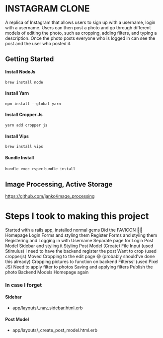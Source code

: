 # INSTAGRAM CLONE 

A replica of Instagram that allows users to sign up with a username, login with a username. Users can then post a photo and go through
different models of editing the photo, such as cropping, adding filters, and typing a description. Once the photo posts everyone who is
logged in can see the post and the user who posted it.


## Getting Started

#### Install NodeJs
``
brew install node
``

#### Install Yarn
``
npm install --global yarn
``

#### Install Cropper Js
``
yarn add cropper js
``

#### Install Vips
``
brew install vips
``

#### Bundle Install
``
bundle exec rspec
``
``
bundle install
``

## Image Processing, Active Storage 
https://github.com/janko/image_processing

# Steps I took to making this project
Started with a rails app, installed normal gems
Did the FAVICON 🙌🏾
Homepage
Login Forms and styling them
Register Forms and styling them
Registering and Logging in with Username
Separate page for Login
Post Model
Sidebar and styling it
Styling Post Model (Create)
File Input (used Stimulus)
I need to have the backend register the post
Want to crop (used cropperjs)
Moved Cropping to the edit page 😅 (probably should've done this already)
Cropping pictures to function on backend
Filterss! (used Pixel JS)
Need to apply filter to photos 
Saving and applying filters
Publish the photo 
Backend Models
Homepage again


### In case I forget
#### Sidebar
- app/layouts/_nav_sidebar.html.erb

#### Post Model
- app/layouts/_create_post_model.html.erb
